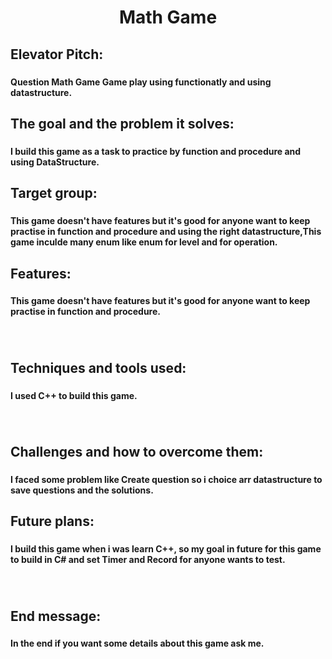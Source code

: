 <h1 align="center">Math  Game</h1>

###

<h2 align="left">Elevator Pitch:</h2>

###

<h4 align="left">Question Math Game Game play using functionatly and using datastructure.</h4>

###

<h2 align="left">The goal and the problem it solves:</h2>

###

<h4 align="left">I build this game as a task to practice by function and procedure and using DataStructure.</h4>

###

<h2 align="left">Target group:</h2>

###

<h4 align="left">This game doesn't have features but it's good for anyone want to keep practise in function and procedure and using the right datastructure,This game inculde many enum like enum for level and for operation.</h4>

###

<h2 align="left">Features:</h2>

###

<h4 align="left">This game doesn't have features but it's good for anyone want to keep practise in function and procedure.</h4>

###

<br clear="both">

<h2 align="left">Techniques and tools used:</h2>

###

<h4 align="left">I used C++ to build this game.</h4>

###

<br clear="both">

<h2 align="left">Challenges and how to overcome them:</h2>

###

<h4 align="left">I faced some problem like Create question so i choice arr datastructure to save questions and the solutions.</h4>

###

<h2 align="left">Future plans:</h2>

###

<h4 align="left">I build this game when i was learn C++, so my goal in future for this game to build in C# and set Timer and Record for anyone wants to test.</h4>

###

<br clear="both">

<h2 align="left">End message:</h2>

###

<h4 align="left">In the end if you want some details about this game ask me.</h4>

###
